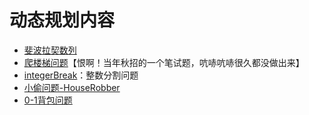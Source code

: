 # 动态规划内容

- [斐波拉契数列](./斐波拉切数列.ipynb)
- [爬楼梯问题](./爬楼梯问题.ipynb)【恨啊！当年秋招的一个笔试题，吭哧吭哧很久都没做出来】
- [integerBreak](./IntegerBreak.ipynb)：整数分割问题
- [小偷问题-HouseRobber](./小偷问题-HouseRobber.ipynb)
- [0-1背包问题](0-1背包问题.ipynb)
